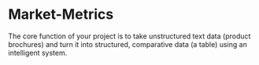 # Market-Metrics
The core function of your project is to take unstructured text data (product brochures) and turn it into structured, comparative data (a table) using an intelligent system.
